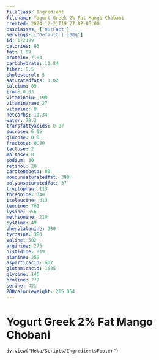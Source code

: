 ```yaml
---
fileClass: Ingredient
filename: Yogurt Greek 2% Fat Mango Chobani
created: 2024-12-21T19:27:02-06:00
cssclasses: ['nutFact']
servings: ['Default | 100g']
id: 172199
calories: 93
fat: 1.69
protein: 7.64
carbohydrate: 11.84
fiber: 0.5
cholesterol: 5
saturatedfats: 1.02
calcium: 89
iron: 0.03
vitaminaiu: 199
vitaminarae: 27
vitaminc: 0
netcarbs: 11.34
water: 78.3
transfattyacids: 0.07
sucrose: 6.55
glucose: 0.8
fructose: 0.89
lactose: 2
maltose: 0
sodium: 30
retinol: 20
carotenebeta: 80
monounsaturatedfat: 390
polyunsaturatedfat: 37
tryptophan: 113
threonine: 340
isoleucine: 413
leucine: 761
lysine: 656
methionine: 210
cystine: 49
phenylalanine: 380
tyrosine: 380
valine: 502
arginine: 275
histidine: 219
alanine: 259
asparticacid: 607
glutamicacid: 1635
glycine: 146
proline: 777
serine: 421
200calorieweight: 215.054
---
```


# Yogurt Greek 2% Fat Mango Chobani

```dataviewjs
dv.view("Meta/Scripts/IngredientsFooter")
```
